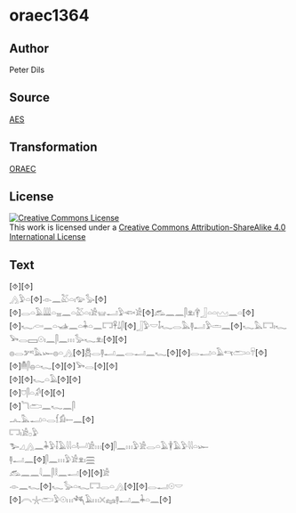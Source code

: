 # oraec1364

## Author

Peter Dils

## Source

[AES](https://github.com/simondschweitzer/aes)

## Transformation

[ORAEC](https://oraec.github.io/)

## License

<a rel="license" href="http://creativecommons.org/licenses/by-sa/4.0/"><img alt="Creative Commons License" style="border-width:0" src="https://i.creativecommons.org/l/by-sa/4.0/88x31.png" /></a><br />This work is licensed under a <a rel="license" href="http://creativecommons.org/licenses/by-sa/4.0/">Creative Commons Attribution-ShareAlike 4.0 International License</a>

## Text

[⯑][⯑]<br>
𓂻𓅱𓏏[⯑]𓁹𓈖𓅷𓏏𓏤𓅰𓅭[⯑][⯑]𓂋𓏏𓄿𓇏𓏏𓈇𓈖𓏏𓅷𓏏𓏤𓀀𓊠𓂝𓅱𓆟𓀀[⯑]𓃹𓈖𓈖𓋴𓁷𓏤𓋁𓃀𓏏𓏏𓈉𓈖𓏏[⯑]<br>
[⯑]𓆑𓊶𓈖𓏏𓊛𓈖𓏏𓇓𓏏𓈖𓉐𓋹𓍑𓋴[⯑]𓃀𓅱𓎟𓄤𓆑𓂋𓅓𓊢𓂝𓅱𓏛𓈖[⯑]𓆑𓅓𓉐𓏤𓆑<br>
𓅨𓂋𓈙𓇳𓏤𓈖𓋴𓈖𓏥𓅭𓆑𓁷𓏤[⯑][⯑]<br>
𓐍𓂋𓀒𓅓𓆱𓐍𓏏𓂻[⯑]𓆣𓂋𓊢𓂝𓈖𓂋𓂝𓈖𓆑[⯑][⯑]𓂋𓂝𓏏𓄿𓄞𓂧𓏏𓄜[⯑][⯑]𓄟𓋴𓐍𓏏𓆑[⯑][⯑]𓅨𓂋[⯑][⯑]<br>
[⯑][⯑]𓆑𓏏𓄿[⯑][⯑]<br>
[⯑]𓈞𓋴𓏏𓀔[⯑][⯑]<br>
[⯑]𓆓𓂧𓈖𓆑𓈖𓋴<br>
𓂜𓅓𓂝𓏏𓂋𓆴𓀁𓍿𓈖[⯑]<br>
𓉐𓏤𓀀𓊪𓅱<br>
𓅧𓈎𓂻𓈖𓇓𓅱𓄥𓄿𓇋𓇋𓏏𓂡𓀀𓏥[⯑]𓋴𓈖𓏥𓅱𓀀𓂋𓏏𓄿𓇉𓄿𓅱𓇋𓇋𓏏𓆱<br>
𓊢𓂝𓈖[⯑]𓋴𓈖𓏥𓅱𓀀𓁷𓏤𓈗<br>
𓃹𓈖𓈖𓇋𓈖𓋴𓎛𓈖𓂝[⯑][⯑]𓀀<br>
𓁹𓈖𓆑[⯑]𓆑𓅭𓏏𓆑𓉐𓂋𓏏𓂻[⯑][⯑]𓂋𓂝𓇳𓎟<br>
[⯑]𓇹𓇼𓂧𓅱𓇳𓏥𓆈𓄿𓏥𓏴𓈐𓊢𓂝𓈖𓇓𓏏𓈖[⯑]<br>
